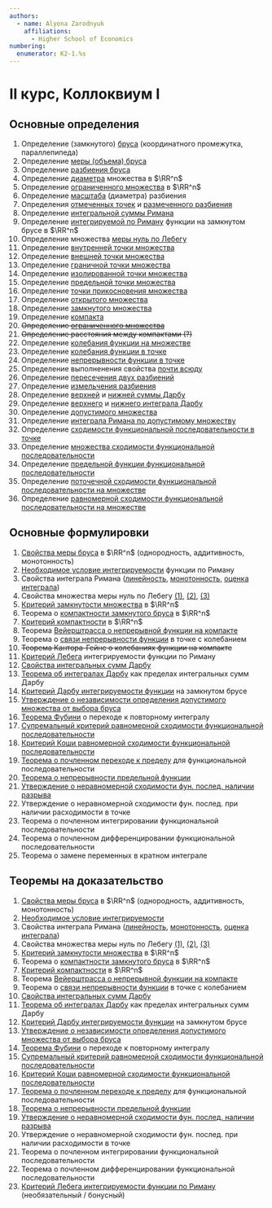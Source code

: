 ```yaml
---
authors:
  - name: Alyona Zarodnyuk
    affiliations:
      - Higher School of Economics
numbering:
  enumerator: K2-1.%s
---
```


# II курс, Коллоквиум I

## Основные определения

1. Определение (замкнутого) [бруса](#bounded_block) (координатного промежутка, параллепипеда)
2. Определение [меры (объема) бруса](#block_measure)
3. Определение [разбиения бруса](#block_decomposition)
4. Определение [диаметра](#diameter) множества в $\RR^n$
5. Определение [ограниченного множества](#bounded_set) в $\RR^n$
6. Определение [масштаба](#scale) (диаметра) разбиения
7. Определения [отмеченных точек](#marked_points) и [размеченного разбиения](#marked_decomposition)
8. Определение [интегральной суммы Римана](#riemann_integral_sum)
9. Определение [интегрируемой по Риману](#integratable_function) функции на замкнутом брусе в $\RR^n$
10. Определение множества [меры нуль по Лебегу](#null_measure)
11. Определение [внутренней точки множества](#inner_point)
12. Определение [внешней точки множества](#outer_point)
13. Определение [граничной точки множества](#border_point)
14. Определение [изолированной точки множества](#isolated_point)
15. Определение [предельной точки множества](#limit_point)
16. Определение [точки прикосновения множества](#tangent_point)
17. Определение [открытого множества](#open_set)
18. Определение [замкнутого множества](#closed_set)
19. Определение [компакта](#compact)
20. <s>Определение [ограниченного множества](#bounded_set)</s>
21. <s>Определение расстояния между компактами (?)</s>
22. Определение [колебания функции на множестве](#function_fluctuations_on_set)
23. Определение [колебания функции в точке](#function_fluctuations_at_point)
24. Определение [непрерывности функции в точке](#continuity_at_point)
25. Определение выполненения свойства [почти всюду](#almost_everywhere)
26. Определение [пересечения двух разбиений](#intersection_of_two_decompositions)
27. Определение [измельчения разбиения](#decomposition_shredding)
28. Определение [верхней](#darbu_sums) и [нижней суммы Дарбу](#darbu_sums)
29. Определение [верхнего](#darbu_integrals) и [нижнего интеграла Дарбу](#darbu_integrals)
30. Определение [допустимого множества](#feasible_set)
31. Определение [интеграла Римана по допустимому множеству](#riemann_integral_on_feasible_set)
32. Определение [сходимости функциональной последовательности в точке](#fs_convergence_at_point)
33. Определение [множества сходимости функциональной последовательности](#fs_convergence_set)
34. Определение [предельной функции функциональной последовательности](#fs_limit_function)
35. Определение [поточечной сходимости функциональной последовательности на множестве](#fs_pointwise_convergence)
36. Определение [равномерной сходимости функциональной последовательности на множестве](#fs_uniform_convergence)

## Основные формулировки 

1. [Свойства меры бруса](#block_measure_properties) в $\RR^n$ (однородность, аддитивность, монотонность)
2. [Необходимое условие интегрируемости](#required_condition_integral) функции по Риману
3. Свойства интеграла Римана ([линейность](#linearity), [монотонность](#monotonicity), [оценка интеграла](#integral_upper_bound))
4. Свойства множества меры нуль по Лебегу [(1)](#null-measure-property-1), [(2)](#null-measure-property-2), [(3)](#null-measure-property-3)
5. [Критерий замкнутости множества](#closure_criterion) в $\RR^n$
6. Теорема о [компактности замкнутого бруса](#closed_block_compactness) в $\RR^n$
7. [Критерий компактности](#compactness-in-R-n-criterion) в $\RR^n$
8. Теорема [Вейерштрасса о непрерывной функции на компакте](#weierstrass-continuous-function-on-compact)
9. Теорема о [связи непрерывности функции](#fluctuation-continuity-at-point) в точке с колебанием
10. <s>Теорема Кантора-Гейне о колебаниях функции на компакте</s>
11. [Критерий Лебега](#Lebegue-criterion) интегрируемости функции по Риману
12. [Свойства интегральных сумм Дарбу](#darbu-properties)
13. [Теорема об интегралах Дарбу](#limit-of-darbu-sums-as-integral) как пределах интегральных сумм Дарбу
14. [Критерий Дарбу интегрируемости функции](#darbu-riemann-integration-criterion) на замкнутом брусе
15. [Утверждение о независимости определения допустимого множества от выбора бруса](#riemann_integral_on_feasible_set)
16. [Теорема Фубини](#foubini) о переходе к повторному интегралу
17. [Cупремальный критерий равномерной сходимости функциональной последовательности](#supremal-criterion)
18. [Критерий Коши равномерной сходимости функциональной последовательности](#Cauchy-convergence)
19. [Теорема о почленном переходе к пределу](#itemwise-transition-to-limit) для функциональной последовательности
20. [Теорема о непрерывности предельной функции](#continuity-of-limit-function)
21. [Утверждение о неравномерной сходимости фун. послед. наличии разрыва](#non-uniform-convergence-break)
22. Утверждение о неравномерной сходимости фун. послед. при наличии расходимости в точке
23. Теорема о почленном интегрировании функциональной последовательности
24. Теорема о почленном дифференцировании функциональной последовательности
25. Теорема о замене переменных в кратном интеграле

## Теоремы на доказательство

1. [Свойства меры бруса](#block_measure_properties) в $\RR^n$ (однородность, аддитивность, монотонность)
2. [Необходимое условие интегрируемости](#required_condition_integral)
3. Свойства интеграла Римана ([линейность](#linearity), [монотонность](#monotonicity), [оценка интеграла](#integral_upper_bound))
4. Свойства множества меры нуль по Лебегу [(1)](#null-measure-property-1), [(2)](#null-measure-property-2), [(3)](#null-measure-property-3)
5. [Критерий замкнутости множества](#closure_criterion) в $\RR^n$
6. Теорема о [компактности замкнутого бруса](#closed_block_compactness) в $\RR^n$
7. [Критерий компактности](#compactness-in-R-n-criterion) в $\RR^n$
8. Теорема [Вейерштрасса о непрерывной функции на компакте](#weierstrass-continuous-function-on-compact)
9. Теорема о [связи непрерывности функции](#fluctuation-continuity-at-point) в точке с колебанием
10. [Свойства интегральных сумм Дарбу](#darbu-properties)
11. [Теорема об интегралах Дарбу](#limit-of-darbu-sums-as-integral) как пределах интегральных сумм Дарбу
12. [Критерий Дарбу интегрируемости функции](#darbu-riemann-integration-criterion) на замкнутом брусе
13. [Утверждение о независимости определения допустимого множества от выбора бруса](#riemann_integral_on_feasible_set)
14. [Теорема Фубини](#foubini) о переходе к повторному интегралу
15. [Cупремальный критерий равномерной сходимости функциональной последовательности](#supremal-criterion)
16. [Критерий Коши равномерной сходимости функциональной последовательности](#Cauchy-convergence)
17. [Теорема о почленном переходе к пределу](#itemwise-transition-to-limit) для функциональной последовательности
18. [Теорема о непрерывности предельной функции](#continuity-of-limit-function)
19. [Утверждение о неравномерной сходимости фун. послед. наличии разрыва](#non-uniform-convergence-break)
20. Утверждение о неравномерной сходимости фун. послед. при наличии расходимости в точке
21. Теорема о почленном интегрировании функциональной последовательности
22. Теорема о почленном дифференцировании функциональной последовательности
23. [Критерий Лебега интегрируемости функции по Риману](#Lebegue-criterion) (необязательный / бонусный)